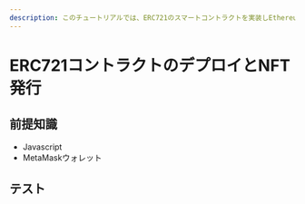 ```yaml
---
description: このチュートリアルでは、ERC721のスマートコントラクトを実装しEthereum（Goerli）上にデプロイしNFTを発行する練習をします。
---
```


# ERC721コントラクトのデプロイとNFT発行

## 前提知識

* Javascript
* MetaMaskウォレット

## テスト